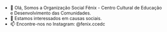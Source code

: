 - 👋 Olá, Somos a Organização Social Fênix - Centro Cultural de Educação e Desenvolvimento das Comunidades.
- 👀 Estamos interessados em causas sociais.
- 📫 Encontre-nos no Instagram: @fenix.ccedc

<!---
osfenix/osfenix is a ✨ special ✨ repository because its `README.md` (this file) appears on your GitHub profile.
You can click the Preview link to take a look at your changes.
--->

